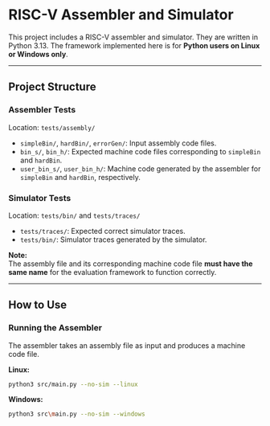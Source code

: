 # RISC-V Assembler and Simulator

This project includes a RISC-V assembler and simulator. They are written in Python 3.13. The framework implemented here is for **Python users on Linux or Windows only**.

---

## Project Structure

### Assembler Tests

Location: `tests/assembly/`

- `simpleBin/`, `hardBin/`, `errorGen/`: Input assembly code files.
- `bin_s/`, `bin_h/`: Expected machine code files corresponding to `simpleBin` and `hardBin`.
- `user_bin_s/`, `user_bin_h/`: Machine code generated by the assembler for `simpleBin` and `hardBin`, respectively.

### Simulator Tests

Location: `tests/bin/` and `tests/traces/`

- `tests/traces/`: Expected correct simulator traces.
- `tests/bin/`: Simulator traces generated by the simulator.

**Note:**  
The assembly file and its corresponding machine code file **must have the same name** for the evaluation framework to function correctly.

---

## How to Use



### Running the Assembler

The assembler takes an assembly file as input and produces a machine code file.

**Linux:**
```bash
python3 src/main.py --no-sim --linux
```
**Windows:**
```bash
python3 src\main.py --no-sim --windows
```

